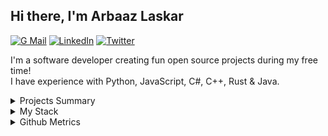 ## Hi there, I'm Arbaaz Laskar

[![G Mail](https://img.shields.io/badge/Gmail-D14836?style=for-the-badge&logo=gmail&logoColor=white)](mailto:arzkar.dev@gmail.com)
[![LinkedIn](https://img.shields.io/badge/linkedin-%230077B5.svg?&style=for-the-badge&logo=linkedin&logoColor=white)](https://www.linkedin.com/in/arbaaz-laskar)
[![Twitter](https://img.shields.io/badge/Twitter-1DA1F2?style=for-the-badge&logo=twitter&logoColor=white)](https://twitter.com/arzkar_dev)

I'm a software developer creating fun open source projects during my free time!<br>
I have experience with Python, JavaScript, C#, C++, Rust & Java.
<br>

<details><summary>Projects Summary</summary>
    
 - Extensions
    
    - [VSNotes](https://github.com/arzkar/VSNotes): A tool to organize notes by workspaces
    
- Libraries
    
    - [fetch-ao3](https://github.com/arzkar/fetch-ao3): A library to fetch data from ArchiveOfOurOwn.org
    
- APIs
    
    - [Fanfiction-Finder-API](https://github.com/arzkar/Fanfiction-Finder-API): An API to scrape both [ffnet](https://www.fanfiction.net/) and [ao3](https://archiveofourown.org/) fanfiction metadata
    
    - [ao3-api-js](https://github.com/arzkar/ao3-api-js):  An API to scrape [archiveofourown.org](https://archiveofourown.org/) fanfiction works metadata
    
    - [Product-Logistics-API](https://github.com/arzkar/Product-Logistics-API): A basic Product Logistics API which can be used to track the transactions of different products and its delivery to different cities
    
- CLIs
    
    - [pyenv-win-venv](https://github.com/pyenv-win/pyenv-win-venv): A CLI to manage virtual envs with pyenv-win
    
    - [calibre-ebook-convert-helper](https://github.com/arzkar/calibre-ebook-convert-helper): A helper CLI for calibre's ebook-convert CLI which is used to convert all files in an directory into another format
    
    - Contributions to [fichub.net](https://fichub.net/) project:
    
        - [fichub-cli](https://github.com/FicHub/fichub-cli): A CLI for the fichub.net API
    
        - [fichub-cli-metadata](https://github.com/fichub-cli-contrib/fichub-cli-metadata): A metadata plugin for the fichub-cli to fetching Metadata from the Fichub API
    
        - [hermes](https://github.com/FanFicDev/hermes/): web fiction (fanfic and web serial) browser, reader, library, etc
    
    - [ao3-cli](https://github.com/arzkar/ao3-cli): A CLI to download from archiveofourown.org using their built-in download option
    
- [Hermes-GUI](https://github.com/arzkar/Hermes-GUI): A GUI based on my Quote Finder bot using PyQt
    
- A bunch of Discord bots which can found in this org: [Bot-Devel](https://github.com/Bot-Devel)
    
</details>

<details><summary>My Stack</summary>
 
#### Languages:

![Python](https://img.shields.io/badge/-Python-3776AB?style=flat&logo=python&logoColor=white)
![Javascript](https://img.shields.io/badge/-JavaScript-EDD222?style=flat&logo=javascript&logoColor=white)
![Typescript](https://img.shields.io/badge/-TypeScript-3178C6?style=flat&logo=typescript&logoColor=white)
![C++](https://img.shields.io/badge/-C++-00599C?style=flat&logo=c%2B%2B&logoColor=white)
![C Sharp](https://img.shields.io/badge/-C%20Sharp-239120?style=flat&logo=c-sharp&logoColor=white)
![Rust](https://img.shields.io/badge/-Rust-000000?style=flat&logo=rust&logoColor=white)
![Java](https://img.shields.io/badge/-Java-E34F26?style=flat&logo=openjdk&logoColor=white)
![CSS3](https://img.shields.io/badge/-CSS3-1572B6?style=flat&logo=css3)
![HTML5](https://img.shields.io/badge/-HTML5-E34F26?style=flat&logo=html5&logoColor=white)

#### Frameworks

##### Python

![Django](https://img.shields.io/badge/-Django-092E20?style=flat&logo=django&logoColor=white)
![Flask](http://img.shields.io/badge/-Flask-000000?style=flat&logo=flask&logoColor=white)
![FastAPI](http://img.shields.io/badge/-FastAPI-009688?style=flat&logo=fastapi&logoColor=white)

##### JavaScript

![ReactJS](https://img.shields.io/badge/-ReactJS-51CBF2?style=flat&logo=react&logoColor=white)
![NodeJS](http://img.shields.io/badge/-NodeJS-6EBF20?style=flat&logo=node.js&logoColor=white)
![Express](http://img.shields.io/badge/-Express-black?style=flat&logo=express&logoColor=white)

#### Databases:

![PostgreSQL](http://img.shields.io/badge/-PostgreSQL-4169E1?style=flat&logo=postgresql&logoColor=white)
![MySQL](http://img.shields.io/badge/-MySQL-4479A1?style=flat&logo=mysql&logoColor=white)
![MongoDB](http://img.shields.io/badge/-MongoDB-47A248?style=flat&logo=mongodb&logoColor=white)
![SQLite](http://img.shields.io/badge/-SQLite-003B57?style=flat&logo=sqlite&logoColor=white)

#### Utilities:

![Postman](https://img.shields.io/badge/-Postman-FF6C37?style=flat&logo=postman&logoColor=white)
![VSCode](https://img.shields.io/badge/-VSCode-007ACC?style=flat&logo=visual-studio-code&logoColor=white)
![Visual Studio](https://img.shields.io/badge/-Visual%20Studio-5C2D91?style=flat&logo=visual-studio&logoColor=white)
![Android Studio](https://img.shields.io/badge/-Android%20Studio-3DDC84?style=flat&logo=android-studio&logoColor=white)

</details>

<details><summary>Github Metrics</summary>
<a href="https://github.com/arzkar">
  <img align="top" width="50%" src="./.metrics/header.svg" />
</a>
<br/>
<a href="https://github.com/arzkar">
  <img align="top" width="50%" src="./.metrics/repositories.svg" />
</a>
<a href="https://github.com/arzkar">
  <img align="top" width="49%" src="./.metrics/acti_comm.svg" />
</a>

<a href="https://github.com/arzkar">
  <img align="top" width="50%" src="./.metrics/iso_calender.svg" />
</a>

<a href="https://github.com/arzkar">
    <img align="top" width="49%" src="./.metrics/langs_used.svg" />
</a>

<a href="https://github.com/arzkar">
    <img align="top" width="49%" src="./.metrics/repositories.svg" />
</a>

<a href="https://github.com/arzkar">
    <img align="top" width="49%" src="./.metrics/notable_contributions.svg" />
</a>

<a href="https://github.com/arzkar">
    <img align="top" width="49%" src="./.metrics/achievements.svg" />
</a>
</details>
